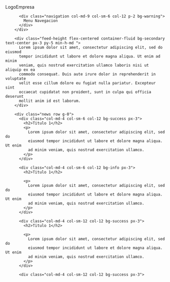 <html lang="en">
<head>
    <meta charset="UTF-8">
    <meta http-equiv="X-UA-Compatible" content="IE=edge">
    <meta name="viewport" content="width=device-width, initial-scale=1.0">
    <title>Practica b1</title>
</head>
<link rel="stylesheet"
href="css/bootstrap.min.css"
/>
<style>
    .feed-height {
        min-height: 50vh;
      }

      .flex-centered {
        display: flex;
        align-items: center;
        justify-content: center;
      }
</style>

<body>
    <div class="container-fluid px-md-5 px-sm-3 p-0">
        <div class="navbar row g-0 py-0">
          <div class="brand col-md-3 col-sm-6 col-12 p-2 bg-danger">
            LogoEmpresa
          </div>
  
          <div class="navigation col-md-9 col-sm-6 col-12 p-2 bg-warning">
            Menu Navegacion
          </div>
        </div>
  
        <div class="feed-height flex-centered container-fluid bg-secondary text-center px-3 py-5 min-h-md ">
          Lorem ipsum dolor sit amet, consectetur adipiscing elit, sed do eiusmod
          tempor incididunt ut labore et dolore magna aliqua. Ut enim ad minim
          veniam, quis nostrud exercitation ullamco laboris nisi ut aliquip ex ea
          commodo consequat. Duis aute irure dolor in reprehenderit in voluptate
          velit esse cillum dolore eu fugiat nulla pariatur. Excepteur sint
          occaecat cupidatat non proident, sunt in culpa qui officia deserunt
          mollit anim id est laborum.
        </div>
  
        <div class="news row g-0">
          <div class="col-md-4 col-sm-6 col-12 bg-success px-3">
            <h2>Titulo 1</h2>
            <p>
              Lorem ipsum dolor sit amet, consectetur adipiscing elit, sed do
              eiusmod tempor incididunt ut labore et dolore magna aliqua. Ut enim
              ad minim veniam, quis nostrud exercitation ullamco.
            </p>
          </div>
  
          <div class="col-md-4 col-sm-6 col-12 bg-info px-3">
            <h2>Titulo 1</h2>
  
            <p>
              Lorem ipsum dolor sit amet, consectetur adipiscing elit, sed do
              eiusmod tempor incididunt ut labore et dolore magna aliqua. Ut enim
              ad minim veniam, quis nostrud exercitation ullamco.
            </p>
          </div>
  
          <div class="col-md-4 col-sm-12 col-12 bg-success px-3">
            <h2>Titulo 1</h2>
  
            <p>
              Lorem ipsum dolor sit amet, consectetur adipiscing elit, sed do
              eiusmod tempor incididunt ut labore et dolore magna aliqua. Ut enim
              ad minim veniam, quis nostrud exercitation ullamco.
            </p>
          </div>
  
          <div class="col-md-4 col-sm-12 col-12 bg-success px-3">

</body>
</html>
